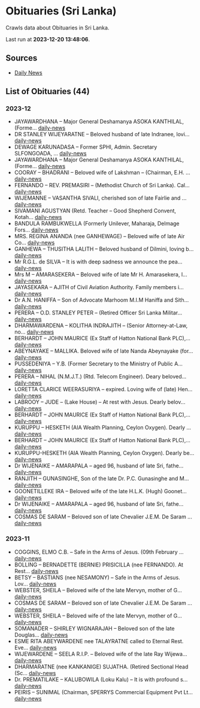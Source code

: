 # Obituaries (Sri Lanka)

Crawls data about Obituaries in Sri Lanka.

Last run at **2023-12-20 13:48:06**.

## Sources

* [Daily News](https://www.dailynews.lk)

## List of Obituaries (44)

### 2023-12

* JAYAWARDHANA – Major General Deshamanya ASOKA KANTHILAL,​ (Forme... [daily-news](data/2023-12-20/daily-news/2023-12-20-daily-news-2-jayawardhana.json)
* DR STANLEY WIJEYARATNE – Beloved husband of late Indranee,​ lovi... [daily-news](data/2023-12-20/daily-news/2023-12-20-daily-news-1-dr.json)
* DEWAGE KARUNADASA – Former SPHI,​ Admin. Secretary SLFONGOADA,​ ... [daily-news](data/2023-12-20/daily-news/2023-12-20-daily-news-0-dewage.json)
* JAYAWARDHANA – Major General Deshamanya ASOKA KANTHILAL,​ (Forme... [daily-news](data/2023-12-19/daily-news/2023-12-19-daily-news-2-jayawardhana.json)
* COORAY – BHADRANI – Beloved wife of Lakshman – (Chairman,​ E.H. ... [daily-news](data/2023-12-19/daily-news/2023-12-19-daily-news-1-cooray.json)
* FERNANDO – REV. PREMASIRI – (Methodist Church of Sri Lanka). Cal... [daily-news](data/2023-12-19/daily-news/2023-12-19-daily-news-0-fernando.json)
* WIJEMANNE – VASANTHA SIVALI,​ cherished son of late Fairlie and ... [daily-news](data/2023-12-18/daily-news/2023-12-18-daily-news-1-wijemanne.json)
* SIVAMANI AGUSTYAN (Retd. Teacher – Good Shepherd Convent,​ Kotah... [daily-news](data/2023-12-18/daily-news/2023-12-18-daily-news-0-sivamani.json)
* BANDULA RAMBUKWELLA (Formerly Unilever,​ Maharaja,​ Delmage Fors... [daily-news](data/2023-12-15/daily-news/2023-12-15-daily-news-0-bandula.json)
* MRS. REGINA ANANDA (nee GANHEWAGE) – Beloved wife of late Air Co... [daily-news](data/2023-12-12/daily-news/2023-12-12-daily-news-0-mrs..json)
* GANHEWA – THUSITHA LALITH – Beloved husband of Dilmini, loving b... [daily-news](data/2023-12-11/daily-news/2023-12-11-daily-news-0-ganhewa.json)
* Mr R.G.L. de SILVA – It is with deep sadness we announce the pea... [daily-news](data/2023-12-09/daily-news/2023-12-09-daily-news-1-mr.json)
* Mrs M – AMARASEKERA – Beloved wife of late Mr H. Amarasekera,​ l... [daily-news](data/2023-12-09/daily-news/2023-12-09-daily-news-0-mrs.json)
* JAYASEKARA – AJITH of Civil Aviation Authority. Family members i... [daily-news](data/2023-12-08/daily-news/2023-12-08-daily-news-1-jayasekara.json)
* Dr A.N. HANIFFA – Son of Advocate Marhoom M.I.M Haniffa and Sith... [daily-news](data/2023-12-08/daily-news/2023-12-08-daily-news-0-dr.json)
* PERERA – O.D. STANLEY PETER – (Retired Officer Sri Lanka Militar... [daily-news](data/2023-12-07/daily-news/2023-12-07-daily-news-3-perera.json)
* DHARMAWARDENA – KOLITHA INDRAJITH – (Senior Attorney-at-Law,​ no... [daily-news](data/2023-12-07/daily-news/2023-12-07-daily-news-2-dharmawardena.json)
* BERHARDT – JOHN MAURICE (Ex Staff of Hatton National Bank PLC),​... [daily-news](data/2023-12-07/daily-news/2023-12-07-daily-news-1-berhardt.json)
* ABEYNAYAKE – MALLIKA. Beloved wife of late Nanda Abeynayake (for... [daily-news](data/2023-12-07/daily-news/2023-12-07-daily-news-0-abeynayake.json)
* PUSSEDENIYA – Y.B. (Former Secretary to the Ministry of Public A... [daily-news](data/2023-12-06/daily-news/2023-12-06-daily-news-4-pussedeniya.json)
* PERERA – NIHAL (N.M.J.T.) (Rtd. Telecom Engineer). Deary beloved... [daily-news](data/2023-12-06/daily-news/2023-12-06-daily-news-3-perera.json)
* LORETTA CLARICE WEERASURIYA – expired. Loving wife of (late) Hen... [daily-news](data/2023-12-06/daily-news/2023-12-06-daily-news-2-loretta.json)
* LABROOY – JUDE – (Lake House) – At rest with Jesus. Dearly belov... [daily-news](data/2023-12-06/daily-news/2023-12-06-daily-news-1-labrooy.json)
* BERHARDT – JOHN MAURICE (Ex Staff of Hatton National Bank PLC),​... [daily-news](data/2023-12-06/daily-news/2023-12-06-daily-news-0-berhardt.json)
* KURUPPU – HESKETH (AIA Wealth Planning,​ Ceylon Oxygen). Dearly ... [daily-news](data/2023-12-05/daily-news/2023-12-05-daily-news-1-kuruppu.json)
* BERHARDT – JOHN MAURICE (Ex Staff of Hatton National Bank PLC),​... [daily-news](data/2023-12-05/daily-news/2023-12-05-daily-news-0-berhardt.json)
* KURUPPU-HESKETH (AIA Wealth Planning,​ Ceylon Oxygen). Dearly be... [daily-news](data/2023-12-04/daily-news/2023-12-04-daily-news-0-kuruppu-hesketh.json)
* Dr WIJENAIKE – AMARAPALA – aged 96,​ husband of late Sri,​ fathe... [daily-news](data/2023-12-02/daily-news/2023-12-02-daily-news-1-dr.json)
* RANJITH – GUNASINGHE,​ Son of the late Dr. P.C. Gunasinghe and M... [daily-news](data/2023-12-02/daily-news/2023-12-02-daily-news-0-ranjith.json)
* GOONETILLEKE IRA – Beloved wife of the late H.L.K. (Hugh) Goonet... [daily-news](data/2023-12-01/daily-news/2023-12-01-daily-news-2-goonetilleke.json)
* Dr WIJENAIKE – AMARAPALA – aged 96,​ husband of late Sri,​ fathe... [daily-news](data/2023-12-01/daily-news/2023-12-01-daily-news-1-dr.json)
* COSMAS DE SARAM – Beloved son of late Chevalier J.E.M. De Saram ... [daily-news](data/2023-12-01/daily-news/2023-12-01-daily-news-0-cosmas.json)
### 2023-11

* COGGINS,​ ELMO C.B. – Safe in the Arms of Jesus. (09th February ... [daily-news](data/2023-11-30/daily-news/2023-11-30-daily-news-2-coggins,​.json)
* BOLLING – BERNADETTE (BERNIE) PRISICILLA (nee FERNANDO). At Rest... [daily-news](data/2023-11-30/daily-news/2023-11-30-daily-news-1-bolling.json)
* BETSY – BASTIANS (nee NESAMONY) – Safe in the Arms of Jesus. Lov... [daily-news](data/2023-11-30/daily-news/2023-11-30-daily-news-0-betsy.json)
* WEBSTER,​ SHEILA – Beloved wife of the late Mervyn,​ mother of G... [daily-news](data/2023-11-29/daily-news/2023-11-29-daily-news-1-webster,​.json)
* COSMAS DE SARAM – Beloved son of late Chevalier J.E.M. De Saram ... [daily-news](data/2023-11-29/daily-news/2023-11-29-daily-news-0-cosmas.json)
* WEBSTER,​ SHEILA – Beloved wife of the late Mervyn,​ mother of G... [daily-news](data/2023-11-28/daily-news/2023-11-28-daily-news-2-webster,​.json)
* SOMANADER – SHIRLEY WIGNARAJAH – Beloved son of the late Douglas... [daily-news](data/2023-11-28/daily-news/2023-11-28-daily-news-1-somanader.json)
* ESME RITA ABEYWARDENE nee TALAYRATNE called to Eternal Rest. Eve... [daily-news](data/2023-11-28/daily-news/2023-11-28-daily-news-0-esme.json)
* WIJEWARDENE – SEELA R.I.P. – Beloved wife of the late Ray Wijewa... [daily-news](data/2023-11-27/daily-news/2023-11-27-daily-news-0-wijewardene.json)
* DHARMARATNE (nee KANKANIGE) SUJATHA. (Retired Sectional Head (Sc... [daily-news](data/2023-11-25/daily-news/2023-11-25-daily-news-0-dharmaratne.json)
* Dr. PREMATILAKE – KALUBOWILA (Loku Kalu) – It is with profound s... [daily-news](data/2023-11-23/daily-news/2023-11-23-daily-news-0-dr..json)
* PEIRIS – SUNIMAL (Chairman,​ SPERRYS Commercial Equipment Pvt Lt... [daily-news](data/2023-11-21/daily-news/2023-11-21-daily-news-0-peiris.json)

